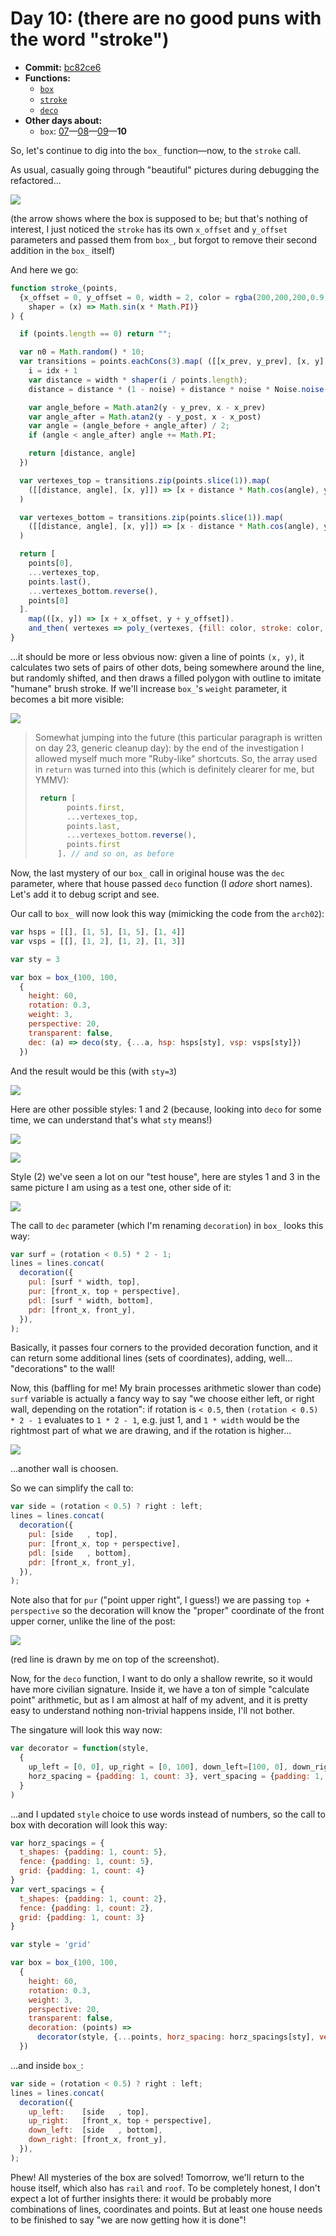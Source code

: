 # Day 10: (there are no good puns with the word "stroke")

* **Commit:** [bc82ce6](https://github.com/zverok/grok-shan-shui/commit/bc82ce6788cb686ad8518e45e14ec648a215314c)
* **Functions:**
  * [`box`](https://github.com/zverok/grok-shan-shui/blob/main/original.html#L2609)
  * [`stroke`](https://github.com/zverok/grok-shan-shui/blob/main/original.html#L516)
  * [`deco`](https://github.com/zverok/grok-shan-shui/blob/main/original.html#L2689)
* **Other days about:**
  * `box`: [07](day07.md)—[08](day08.md)—[09](day09.md)—**10**

So, let's continue to dig into the `box_` function—now, to the `stroke` call.

As usual, casually going through "beautiful" pictures during debugging the refactored...

![](image23.png)

(the arrow shows where the box is supposed to be; but that's nothing of interest, I just noticed the `stroke` has its own `x_offset` and `y_offset` parameters and passed them from `box_`, but forgot to remove their second addition in the `box_` itself)

And here we go:

```js
function stroke_(points,
  {x_offset = 0, y_offset = 0, width = 2, color = rgba(200,200,200,0.9), noise = 0.5, outline = 1,
    shaper = (x) => Math.sin(x * Math.PI)}
) {

  if (points.length == 0) return "";

  var n0 = Math.random() * 10;
  var transitions = points.eachCons(3).map( ([[x_prev, y_prev], [x, y], [x_post, y_post]], idx) => {
    i = idx + 1
    var distance = width * shaper(i / points.length);
    distance = distance * (1 - noise) + distance * noise * Noise.noise(i * 0.5, n0);

    var angle_before = Math.atan2(y - y_prev, x - x_prev)
    var angle_after = Math.atan2(y - y_post, x - x_post)
    var angle = (angle_before + angle_after) / 2;
    if (angle < angle_after) angle += Math.PI;

    return [distance, angle]
  })

  var vertexes_top = transitions.zip(points.slice(1)).map(
    ([[distance, angle], [x, y]]) => [x + distance * Math.cos(angle), y + distance * Math.sin(angle)]
  )

  var vertexes_bottom = transitions.zip(points.slice(1)).map(
    ([[distance, angle], [x, y]]) => [x - distance * Math.cos(angle), y - distance * Math.sin(angle)]
  )

  return [
    points[0],
    ...vertexes_top,
    points.last(),
    ...vertexes_bottom.reverse(),
    points[0]
  ].
    map(([x, y]) => [x + x_offset, y + y_offset]).
    and_then( vertexes => poly_(vertexes, {fill: color, stroke: color, width: outline}))
}
```
...it should be more or less obvious now: given a line of points `(x, y)`, it calculates two sets of pairs of other dots, being somewhere around the line, but randomly shifted, and then draws a filled polygon with outline to imitate "humane" brush stroke. If we'll increase `box_`'s `weight` parameter, it becomes a bit more visible:

![](image24.png)

> Somewhat jumping into the future (this particular paragraph is written on day 23, generic cleanup day): by the end of the investigation I allowed myself much more "Ruby-like" shortcuts. So, the array used in `return` was turned into this (which is definitely clearer for me, but YMMV):
>
> ```js
>  return [
>        points.first,
>        ...vertexes_top,
>        points.last,
>        ...vertexes_bottom.reverse(),
>        points.first
>      ]. // and so on, as before
>  ```

Now, the last mystery of our `box_` call in original house was the `dec` parameter, where that house passed `deco` function (I _adore_ short names). Let's add it to debug script and see.

Our call to `box_` will now look this way (mimicking the code from the `arch02`):
```js
var hsps = [[], [1, 5], [1, 5], [1, 4]]
var vsps = [[], [1, 2], [1, 2], [1, 3]]

var sty = 3

var box = box_(100, 100,
  {
    height: 60,
    rotation: 0.3,
    weight: 3,
    perspective: 20,
    transparent: false,
    dec: (a) => deco(sty, {...a, hsp: hsps[sty], vsp: vsps[sty]})
  })
```
And the result would be this (with `sty=3`)

![](image25.png)

Here are other possible styles: 1 and 2 (because, looking into `deco` for some time, we can understand that's what `sty` means!)

![](image26.png)

![](image27.png)

Style (2) we've seen a lot on our "test house", here are styles 1 and 3 in the same picture I am using as a test one, other side of it:

![](image30.png)

The call to `dec` parameter (which I'm renaming `decoration`) in `box_` looks this way:
```js
var surf = (rotation < 0.5) * 2 - 1;
lines = lines.concat(
  decoration({
    pul: [surf * width, top],
    pur: [front_x, top + perspective],
    pdl: [surf * width, bottom],
    pdr: [front_x, front_y],
  }),
);
```

Basically, it passes four corners to the provided decoration function, and it can return some additional lines (sets of coordinates), adding, well... "decorations" to the wall!

Now, this (baffling for me! My brain processes arithmetic slower than code) `surf` variable is actually a fancy way to say "we choose either left, or right wall, depending on the rotation": if rotation is `< 0.5`, then `(rotation < 0.5) * 2 - 1` evaluates to `1 * 2 - 1`, e.g. just 1, and `1 * width` would be the rightmost part of what we are drawing, and if the rotation is higher...

![](image28.png)

...another wall is choosen.

So we can simplify the call to:

```js
var side = (rotation < 0.5) ? right : left;
lines = lines.concat(
  decoration({
    pul: [side   , top],
    pur: [front_x, top + perspective],
    pdl: [side   , bottom],
    pdr: [front_x, front_y],
  }),
);
```

Note also that for `pur` ("point upper right", I guess!) we are passing `top + perspective` so the decoration will know the "proper" coordinate of the front upper corner, unlike the line of the post:

![](image29.png)

(red line is drawn by me on top of the screenshot).

Now, for the `deco` function, I want to do only a shallow rewrite, so it would have more civilian signature. Inside it, we have a ton of simple "calculate point" arithmetic, but as I am almost at half of my advent, and it is pretty easy to understand nothing non-trivial happens inside, I'll not bother.

The singature will look this way now:

```js
var decorator = function(style,
  {
    up_left = [0, 0], up_right = [0, 100], down_left=[100, 0], down_right=[100, 100],
    horz_spacing = {padding: 1, count: 3}, vert_spacing = {padding: 1, count: 2}
  }
)
```

...and I updated `style` choice to use words instead of numbers, so the call to box with decoration will look this way:

```js
var horz_spacings = {
  t_shapes: {padding: 1, count: 5},
  fence: {padding: 1, count: 5},
  grid: {padding: 1, count: 4}
}
var vert_spacings = {
  t_shapes: {padding: 1, count: 2},
  fence: {padding: 1, count: 2},
  grid: {padding: 1, count: 3}
}

var style = 'grid'

var box = box_(100, 100,
  {
    height: 60,
    rotation: 0.3,
    weight: 3,
    perspective: 20,
    transparent: false,
    decoration: (points) =>
      decorator(style, {...points, horz_spacing: horz_spacings[sty], vert_spacing: vert_spacings[sty]})
  })
```

...and inside `box_`:

```js
var side = (rotation < 0.5) ? right : left;
lines = lines.concat(
  decoration({
    up_left:    [side   , top],
    up_right:   [front_x, top + perspective],
    down_left:  [side   , bottom],
    down_right: [front_x, front_y],
  }),
);
```

Phew! All mysteries of the box are solved! Tomorrow, we'll return to the house itself, which also has `rail` and `roof`. To be completely honest, I don't expect a lot of further insights there: it would be probably more combinations of lines, coordinates and points. But at least one house needs to be finished to say "we are now getting how it is done"!
